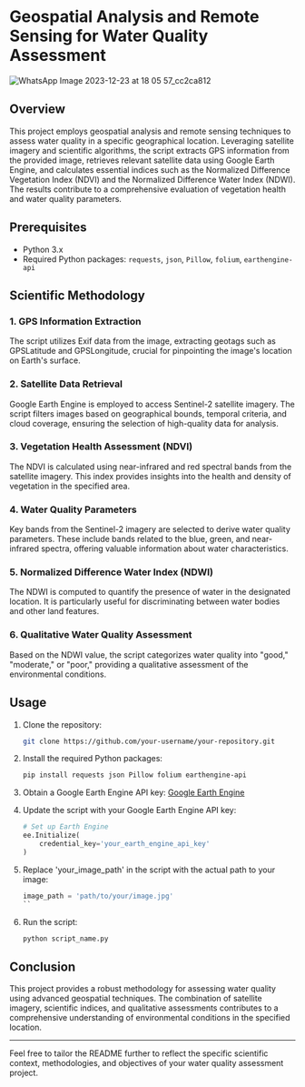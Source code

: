 # Geospatial Analysis and Remote Sensing for Water Quality Assessment
![WhatsApp Image 2023-12-23 at 18 05 57_cc2ca812](https://github.com/shivamkapoor172002/Geospatial-Analysis-and-Remote-Sensing-for-Water-Quality-Assessment/assets/92868323/f53fefa1-c3b8-4b49-847f-e822abd06fdd)

## Overview

This project employs geospatial analysis and remote sensing techniques to assess water quality in a specific geographical location. Leveraging satellite imagery and scientific algorithms, the script extracts GPS information from the provided image, retrieves relevant satellite data using Google Earth Engine, and calculates essential indices such as the Normalized Difference Vegetation Index (NDVI) and the Normalized Difference Water Index (NDWI). The results contribute to a comprehensive evaluation of vegetation health and water quality parameters.

## Prerequisites

- Python 3.x
- Required Python packages: `requests`, `json`, `Pillow`, `folium`, `earthengine-api`

## Scientific Methodology

### 1. GPS Information Extraction

The script utilizes Exif data from the image, extracting geotags such as GPSLatitude and GPSLongitude, crucial for pinpointing the image's location on Earth's surface.

### 2. Satellite Data Retrieval

Google Earth Engine is employed to access Sentinel-2 satellite imagery. The script filters images based on geographical bounds, temporal criteria, and cloud coverage, ensuring the selection of high-quality data for analysis.

### 3. Vegetation Health Assessment (NDVI)

The NDVI is calculated using near-infrared and red spectral bands from the satellite imagery. This index provides insights into the health and density of vegetation in the specified area.

### 4. Water Quality Parameters

Key bands from the Sentinel-2 imagery are selected to derive water quality parameters. These include bands related to the blue, green, and near-infrared spectra, offering valuable information about water characteristics.

### 5. Normalized Difference Water Index (NDWI)

The NDWI is computed to quantify the presence of water in the designated location. It is particularly useful for discriminating between water bodies and other land features.

### 6. Qualitative Water Quality Assessment

Based on the NDWI value, the script categorizes water quality into "good," "moderate," or "poor," providing a qualitative assessment of the environmental conditions.

## Usage

1. Clone the repository:

    ```bash
    git clone https://github.com/your-username/your-repository.git
    ```

2. Install the required Python packages:

    ```bash
    pip install requests json Pillow folium earthengine-api
    ```

3. Obtain a Google Earth Engine API key: [Google Earth Engine](https://earthengine.google.com/)

4. Update the script with your Google Earth Engine API key:

    ```python
    # Set up Earth Engine
    ee.Initialize(
        credential_key='your_earth_engine_api_key'
    )
    ```

5. Replace 'your_image_path' in the script with the actual path to your image:

    ```python
    image_path = 'path/to/your/image.jpg'
    ``

6. Run the script:

    ```bash
    python script_name.py
    ```

## Conclusion

This project provides a robust methodology for assessing water quality using advanced geospatial techniques. The combination of satellite imagery, scientific indices, and qualitative assessments contributes to a comprehensive understanding of environmental conditions in the specified location.

---

Feel free to tailor the README further to reflect the specific scientific context, methodologies, and objectives of your water quality assessment project.
